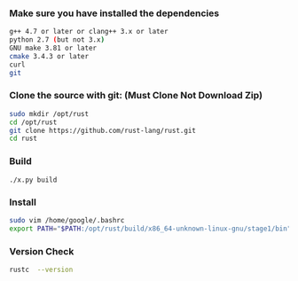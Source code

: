 ### Make sure you have installed the dependencies

```sh
g++ 4.7 or later or clang++ 3.x or later
python 2.7 (but not 3.x)
GNU make 3.81 or later
cmake 3.4.3 or later
curl
git
```

### Clone the source with git: (Must Clone Not Download Zip)
```sh
sudo mkdir /opt/rust
cd /opt/rust
git clone https://github.com/rust-lang/rust.git
cd rust
```

### Build
```
./x.py build
```

### Install
```sh
sudo vim /home/google/.bashrc
export PATH="$PATH:/opt/rust/build/x86_64-unknown-linux-gnu/stage1/bin"
```
### Version Check
```sh
rustc  --version
```
